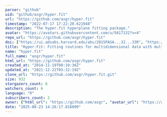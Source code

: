 ```yaml
---
parser: "github"
uid: "github/asgr/hyper.fit"
url: "https://github.com/asgr/hyper.fit"
timestamp: "2022-07-17 17:22:20.621948"
description: "The hyper.fit hyperplane fitting package."
avatar: "https://avatars.githubusercontent.com/u/5617132?v=4"
repo_url: "https://github.com/asgr/hyper.fit"
doi: ["https://ui.adsabs.harvard.edu/abs/2015PASA...32...33R", "https://ui.adsabs.harvard.edu/abs/2016ascl.soft01002R/abstract"]
title: "Hyper-Fit: Fitting routines for multidimensional data with multivariate Gaussian uncertainties"
name: "hyper.fit"
full_name: "asgr/hyper.fit"
html_url: "https://github.com/asgr/hyper.fit"
created_at: "2014-11-19T08:10:36Z"
updated_at: "2021-12-22T05:32:19Z"
clone_url: "https://github.com/asgr/hyper.fit.git"
size: 932
stargazers_count: 6
watchers_count: 6
language: "R"
subscribers_count: 2
owner: {"html_url": "https://github.com/asgr", "avatar_url": "https://avatars.githubusercontent.com/u/5617132?v=4", "login": "asgr", "type": "User"}
date: "2025-08-23 14:26:17.816099"
---
```

